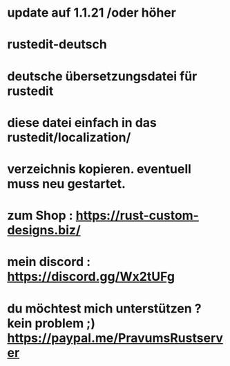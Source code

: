 # update auf 1.1.21 /oder höher
# rustedit-deutsch
# deutsche übersetzungsdatei für rustedit
# diese datei einfach in das rustedit/localization/ 
# verzeichnis kopieren. eventuell muss neu gestartet.
# zum Shop : https://rust-custom-designs.biz/
# mein discord :  https://discord.gg/Wx2tUFg
# du möchtest mich unterstützen ? kein problem ;) https://paypal.me/PravumsRustserver





